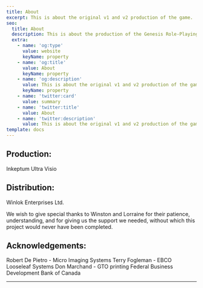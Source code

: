 ```yaml
---
title: About
excerpt: This is about the original v1 and v2 production of the game.
seo:
  title: About
  description: This is about the production of the Genesis Role-Playing Game
  extra:
    - name: 'og:type'
      value: website
      keyName: property
    - name: 'og:title'
      value: About
      keyName: property
    - name: 'og:description'
      value: This is about the original v1 and v2 production of the game.
      keyName: property
    - name: 'twitter:card'
      value: summary
    - name: 'twitter:title'
      value: About
    - name: 'twitter:description'
      value: This is about the original v1 and v2 production of the game.
template: docs
---
```


## Production:
Inkeptum Ultra Visio

## Distribution:
Winlok Enterprises Ltd.

We wish to give special thanks to Winston and Lorraine for their patience, understanding, and for giving us the support we needed, without which this project would never have been completed.

## Acknowledgements:
Robert De Pietro - Micro Imaging Systems
Terry Fogleman - EBCO Looseleaf Systems
Don Marchand - GTO printing
Federal Business Development Bank of Canada

***
